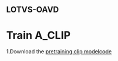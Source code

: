 ## LOTVS-OAVD
# Train A_CLIP
1.Download the [pretraining clip model](链接：https://pan.baidu.com/s/1DwBFk1Fr5MHdM25eNFRf4g)[code](mkpx)
